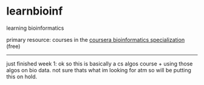 # learnbioinf
learning bioinformatics

primary resource: courses in the [coursera bioinformatics specialization](https://www.coursera.org/specializations/bioinformatics) (free)

---

just finished week 1: ok so this is basically a cs algos course + using those algos on bio data. not sure thats what im looking for atm so will be putting this on hold. 

